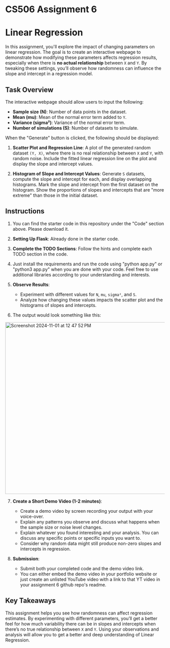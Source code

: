 # CS506 Assignment 6
# Linear Regression

In this assignment, you'll explore the impact of changing parameters on linear regression. The goal is to create an interactive webpage to demonstrate how modifying these parameters affects regression results, especially when there is **no actual relationship** between `X` and `Y`. By tweaking these settings, you’ll observe how randomness can influence the slope and intercept in a regression model.

## Task Overview

The interactive webpage should allow users to input the following:

- **Sample size (N)**: Number of data points in the dataset.
- **Mean (mu)**: Mean of the normal error term added to `Y`.
- **Variance (sigma²)**: Variance of the normal error term.
- **Number of simulations (S)**: Number of datasets to simulate.

When the "Generate" button is clicked, the following should be displayed:

1. **Scatter Plot and Regression Line**: A plot of the generated random dataset `(Y, X)`, where there is no real relationship between `X` and `Y`, with random noise. Include the fitted linear regression line on the plot and display the slope and intercept values.

2. **Histogram of Slope and Intercept Values**: Generate `S` datasets, compute the slope and intercept for each, and display overlapping histograms. Mark the slope and intercept from the first dataset on the histogram. Show the proportions of slopes and intercepts that are "more extreme" than those in the initial dataset.

## Instructions
1. You can find the starter code in this repository under the "Code" section above. Please download it.
2. **Setting Up Flask**: Already done in the starter code.
3. **Complete the TODO Sections**: Follow the hints and complete each TODO section in the code.
4. Just install the requirements and run the code using "python app.py" or "python3 app.py" when you are done with your code. Feel free to use additional libraries according to your understanding and interests.
5. **Observe Results**:
   - Experiment with different values for `N`, `mu`, `sigma²`, and `S`.
   - Analyze how changing these values impacts the scatter plot and the histograms of slopes and intercepts.

6. The output would look something like this:
<img width="541" alt="Screenshot 2024-11-01 at 12 47 52 PM" src="https://github.com/user-attachments/assets/7d307f38-fe27-4ae0-b8f4-868eac0c42ea">



   
7. **Create a Short Demo Video (1-2 minutes)**:
   - Create a demo video by screen recording your output with your voice-over.
   - Explain any patterns you observe and discuss what happens when the sample size or noise level changes.
   - Explain whatever you found interesting and your analysis. You can discuss any specific points or specific inputs you want to.
   - Consider why random data might still produce non-zero slopes and intercepts in regression.

8. **Submission**:
   - Submit both your completed code and the demo video link.
   - You can either embed the demo video in your portfolio website or just create an unlisted YouTube video with a link to that YT video in your assignment 6 github repo's readme.

## Key Takeaways

This assignment helps you see how randomness can affect regression estimates. By experimenting with different parameters, you’ll get a better feel for how much variability there can be in slopes and intercepts when there’s no true relationship between `X` and `Y`. Using your observations and analysis will allow you to get a better and deep understanding of Linear Regression.
